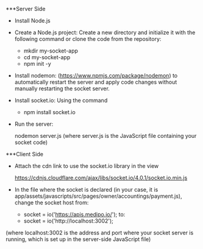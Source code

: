 ***Server Side
- Install Node.js
- Create a Node.js project: Create a new directory and initialize it with the following command or clone the code from the repository:
  
  + mkdir my-socket-app
  + cd my-socket-app
  + npm init -y

- Install nodemon: (https://www.npmjs.com/package/nodemon) to automatically restart the server and apply code changes without manually restarting the socket server.
- Install socket.io: Using the command 

  + npm install socket.io

- Run the server: 

  nodemon server.js (where server.js is the JavaScript file containing your socket code)

***Client Side
- Attach the cdn link to use the socket.io library in the view

  https://cdnjs.cloudflare.com/ajax/libs/socket.io/4.0.1/socket.io.min.js
  
- In the file where the socket is declared (in your case, it is app/assets/javascripts/src/pages/owner/accountings/payment.js), change the socket host from:

  + socket = io('https://apis.medipo.io/');
to:
  + socket = io('http://localhost:3002');

(where localhost:3002 is the address and port where your socket server is running, which is set up in the server-side JavaScript file)
